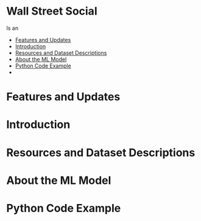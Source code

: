# Wall Street Social
Is an 

* [Features and Updates](https://github.com/JGolafshan/WallStreetSocial/blob/master/README.md#features-and-updates)
* [Introduction](https://github.com/JGolafshan/WallStreetSocial/blob/master/README.md#features-and-updates)
* [Resources and Dataset Descriptions](https://github.com/psf/requests)
* [About the ML Model](https://github.com/psf/requests)
* [Python Code Example](https://github.com/psf/requests)
* 
# Features and Updates
# Introduction
# Resources and Dataset Descriptions
# About the ML Model
# Python Code Example
